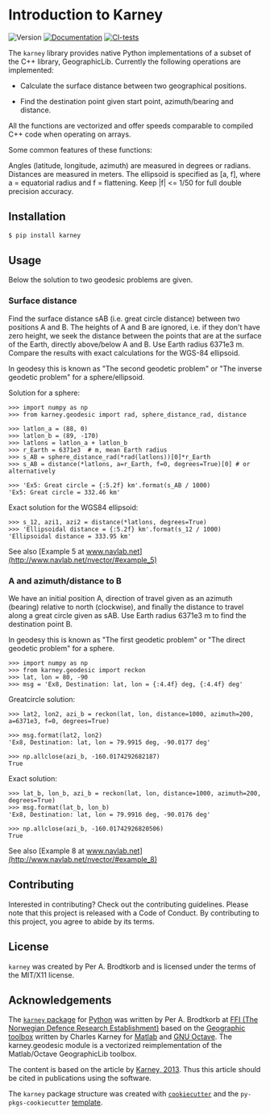 # Introduction to Karney

![Version](https://badge.fury.io/py/karney "version")
[![Documentation](https://readthedocs.org/projects/karney/badge/?svg=true "documentation")](https://karney.readthedocs.io/en/latest/)
[![CI-tests](https://github.com/pbrod/karney/actions/workflows/CI-tests.yml/badge.svg)](https://github.com/pbrod/karney/actions/workflows/CI-tests.yml)


The `karney` library provides native Python implementations of a subset of the C++ library, GeographicLib.
Currently the following operations are implemented:

* Calculate the surface distance between two geographical positions.

* Find the destination point given start point, azimuth/bearing and distance.


All the functions are vectorized and offer speeds comparable to compiled C++ code when operating on arrays.

Some common features of these functions:

Angles (latitude, longitude, azimuth) are measured in degrees or radians.
Distances are measured in meters.
The ellipsoid is specified as [a, f], where a = equatorial radius and f = flattening.
Keep |f| <= 1/50 for full double precision accuracy.


## Installation

```bash
$ pip install karney
```


## Usage

Below the solution to two geodesic problems are given.

### Surface distance
Find the surface distance sAB (i.e. great circle distance) between two
positions A and B. The heights of A and B are ignored, i.e. if they don't have
zero height, we seek the distance between the points that are at the surface of
the Earth, directly above/below A and B.  Use Earth radius 6371e3 m.
Compare the results with exact calculations for the WGS-84 ellipsoid.

In geodesy this is known as "The second geodetic problem" or
"The inverse geodetic problem" for a sphere/ellipsoid.


Solution for a sphere:

    >>> import numpy as np
    >>> from karney.geodesic import rad, sphere_distance_rad, distance

    >>> latlon_a = (88, 0)
    >>> latlon_b = (89, -170)
    >>> latlons = latlon_a + latlon_b
    >>> r_Earth = 6371e3  # m, mean Earth radius
    >>> s_AB = sphere_distance_rad(*rad(latlons))[0]*r_Earth
    >>> s_AB = distance(*latlons, a=r_Earth, f=0, degrees=True)[0] # or alternatively

    >>> 'Ex5: Great circle = {:5.2f} km'.format(s_AB / 1000)
    'Ex5: Great circle = 332.46 km'

Exact solution for the WGS84 ellipsoid:

    >>> s_12, azi1, azi2 = distance(*latlons, degrees=True)
    >>> 'Ellipsoidal distance = {:5.2f} km'.format(s_12 / 1000)
    'Ellipsoidal distance = 333.95 km'

See also
    [Example 5 at www.navlab.net](http://www.navlab.net/nvector/#example_5)


### A and azimuth/distance to B

We have an initial position A, direction of travel given as an azimuth
(bearing) relative to north (clockwise), and finally the
distance to travel along a great circle given as sAB.
Use Earth radius 6371e3 m to find the destination point B.

In geodesy this is known as "The first geodetic problem" or
"The direct geodetic problem" for a sphere.


    >>> import numpy as np
    >>> from karney.geodesic import reckon
    >>> lat, lon = 80, -90
    >>> msg = 'Ex8, Destination: lat, lon = {:4.4f} deg, {:4.4f} deg'

Greatcircle solution:

    >>> lat2, lon2, azi_b = reckon(lat, lon, distance=1000, azimuth=200, a=6371e3, f=0, degrees=True)

    >>> msg.format(lat2, lon2)
    'Ex8, Destination: lat, lon = 79.9915 deg, -90.0177 deg'

    >>> np.allclose(azi_b, -160.0174292682187)
    True

Exact solution:

    >>> lat_b, lon_b, azi_b = reckon(lat, lon, distance=1000, azimuth=200, degrees=True)
    >>> msg.format(lat_b, lon_b)
    'Ex8, Destination: lat, lon = 79.9916 deg, -90.0176 deg'

    >>> np.allclose(azi_b, -160.01742926820506)
    True


See also
    [Example 8 at www.navlab.net](http://www.navlab.net/nvector/#example_8)

	

## Contributing

Interested in contributing? Check out the contributing guidelines. Please note that this project is released with a Code of Conduct. By contributing to this project, you agree to abide by its terms.

## License

`karney` was created by Per A. Brodtkorb and is licensed under the terms of the MIT/X11 license.


## Acknowledgements

The [`karney` package](http://pypi.python.org/pypi/karney/) for
[Python](https://www.python.org/) was written by Per A. Brodtkorb at
[FFI (The Norwegian Defence Research Establishment)](http://www.ffi.no/en>)
based on the [Geographic toolbox](https://github.com/geographiclib/geographiclib-octave)
written by Charles Karney for [Matlab](http://www.mathworks.com) and [GNU Octave](https://octave.org>).
The karney.geodesic module is a vectorized reimplementation of the Matlab/Octave GeographicLib toolbox.

The content is based on the article by [Karney, 2013](https://doi.org/10.1007/s00190-012-0578-z).
Thus this article should be cited in publications using the software.



The `karney` package structure was created with [`cookiecutter`](https://cookiecutter.readthedocs.io/en/latest/) and the `py-pkgs-cookiecutter` [template](https://github.com/py-pkgs/py-pkgs-cookiecutter).
